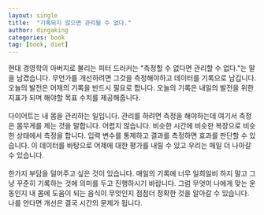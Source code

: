```yaml
---
layout: single
title:  "기록되지 않으면 관리될 수 없다."
author: dingaking
categories: book
tag: [book, diet]
---
```



현대 경영학의 아버지로 불리는 피터 드러커는 "측정할 수 없다면 관리할 수 없다."는 말을 남겼습니다. 무언가를 개선하려면 그것을 측정해야하고 데이터를 기록으로 남깁니다. 오늘의 발전은 어제의 기록을 반드시 필요로 합니다. 오늘의 기록은 내일의 발전을 위한 지표가 되며 해야할 목표 수치를 제공해줍니다.
<br />
<br />
다이어트는 내 몸을 관리하는 일입니다. 관리를 하려면 측정을 해야하는데 여기서 측정은 몸무게를 제는 것을 말합니다. 어렵지 않습니다. 비슷한 시간에 비슷한 복장으로 비슷한 상태에서 측정을 합니다. 입력 변수를 통제하고 결과를 측정하면 효과를 판단할 수 있습니다. 이 데이터를 바탕으로 어제에 대한 평가를 내릴 수 있고 우리는 매일 더 나아갈 수 있습니다.
<br />
<br />
한가지 부담을 덜어주고 싶은 것이 있습니다. 매일의 기록에 너무 일희일비 하지 말고 그냥 꾸준히 기록하는 것에 의미를 두고 진행하시기 바랍니다. 그럼 무엇이 나에게 맞는 운동인지 내 몸에 도움이 되는 음식이 무엇인지 점점더 정확한 것을 알아갈 수 있습니다. 나를 안다면 개선은 결국 시간의 문제가 됩니다.